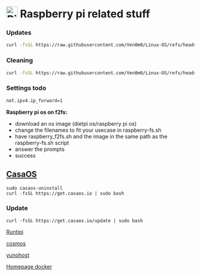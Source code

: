 # <img height="30" src="https://raw.githubusercontent.com/Ven0m0/Ven0m0/refs/heads/main/Images/raspride.avif" alt="Pi"> Raspberry pi related stuff


### Updates

```bash
curl -fsSL https://raw.githubusercontent.com/Ven0m0/Linux-OS/refs/heads/main/RaspberryPi/update.sh | bash
```

### Cleaning

```bash
curl -fsSL https://raw.githubusercontent.com/Ven0m0/Linux-OS/refs/heads/main/RaspberryPi/PiClean.sh | bash
```

### Settings todo

```markdown
net.ipv4.ip_forward=1
```



**Raspberry pi os on f2fs:**
- download an os image (dietpi os/raspberry pi os)
- change the filenames to fit your usecase in raspberry-fs.sh
- have raspberry_f2fs.sh and the image in the same path as the raspberry-fs.sh script
- answer the prompts
- success


## [CasaOS](https://casaos.zimaspace.com)
```
sudo casaos-uninstall
curl -fsSL https://get.casaos.io | sudo bash
```

### Update
```
curl -fsSL https://get.casaos.io/update | sudo bash
```


[Runtipi](https://runtipi.io)

[cosmos](https://cosmos-cloud.io)

[yunohost](https://yunohost.org)

[Homepage docker](https://github.com/gethomepage/homepage)
